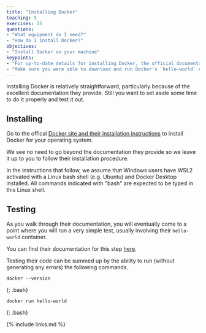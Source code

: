 ```yaml
---
title: "Installing Docker"
teaching: 5
exercises: 15
questions:
- "What equipment do I need?"
- "How do I install Docker?"
objectives:
- "Install Docker on your machine"
keypoints:
- "For up-to-date details for installing Docker, the official documentation is the best bet."
- "Make sure you were able to download and run Docker's `hello-world` example."
---
```


Installing Docker is relatively straightforward, particularly because of the excellent
documentation they provide. Still you want to set aside some time to do it properly and
test it out. 

## Installing

Go to the offical [Docker site and their installation instructions](https://docs.docker.com/get-docker/)
to install Docker for your operating system.

We see no need to go beyond the documentation they provide so we leave it up to you to follow
their installation procedure. 

In the instructions that follow, we assume that Windows users have WSL2 activated with a Linux bash shell (e.g. Ubuntu) and Docker Desktop installed. All commands indicated with "bash" are expected to be typed in this Linux shell.

## Testing

As you walk through their documentation, you will eventually come to a point where you will 
run a very simple test, usually involving their `hello-world` container. 

You can find their documentation for this step [here](https://docs.docker.com/get-started/). 

Testing their code can be summed up by the ability to run (without generating any errors) the following
commands.

~~~
docker --version
~~~
{: .bash}

~~~
docker run hello-world
~~~
{: .bash}


{% include links.md %}